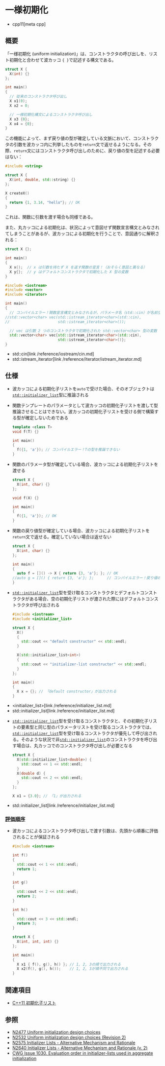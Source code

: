 # 一様初期化
* cpp11[meta cpp]

## 概要
「一様初期化 (uniform initialization)」は、コンストラクタの呼び出しを、リスト初期化と合わせて波カッコ `{ }`で記述する構文である。

```cpp
struct X {
  X(int) {}
};

int main()
{
  // 従来のコンストラクタ呼び出し
  X x1(0);
  X x2 = 0;

  // 一様初期化構文によるコンストラクタ呼び出し
  X x3 {0};
  X x4 = {0};
}
```

この機能によって、まず戻り値の型が確定している文脈において、コンストラクタの引数を波カッコ内に列挙したものを`return`文で返せるようになる。その際、`return`文にはコンストラクタ呼び出しのために、戻り値の型を記述する必要はない：

```cpp
#include <string>

struct X {
  X(int, double, std::string) {}
};

X createX()
{
  return {1, 3.14, "hello"}; // OK
}
```

これは、関数に引数を渡す場合も同様である。

また、丸カッコによる初期化は、状況によって意図せず関数宣言構文とみなされてしまうことがあるが、波カッコによる初期化を行うことで、意図通りに解釈される：

```cpp
struct X {};

int main()
{
  X x();  // x は引数を持たず X を返す関数の宣言！（おそらく意図と異なる）
  X y{};  // y はデフォルトコンストラクタで初期化した X 型の変数
}
```

```cpp
#include <iostream>
#include <vector>
#include <iterator>

int main()
{
  // コンパイルエラー！関数宣言構文とみなされるが、パラメータ名（std::cin）が名前空間修飾付きのため、エラー
//std::vector<char> vec(std::istream_iterator<char>(std::cin),
//                      std::istream_iterator<char>());

  // vec は引数 2 つのコンストラクタで初期化された std::vector<char> 型の変数
  std::vector<char> vec{std::istream_iterator<char>(std::cin),
                        std::istream_iterator<char>()};
}
```
* std::cin[link /reference/iostream/cin.md]
* std::istream_iterator[link /reference/iterator/istream_iterator.md]


## 仕様
- 波カッコによる初期化子リストを`auto`で受けた場合、そのオブジェクトは[`std::initializer_list`](/reference/initializer_list.md)型に推論される
- 関数テンプレートのパラメータとして波カッコの初期化子リストを渡して型推論させることはできない。波カッコの初期化子リストを受ける側で構築する型が確定しないためである

    ```cpp
    template <class T>
    void f(T) {}

    int main()
    {
      f({1, 'a'}); // コンパイルエラー！Tの型を推論できない
    }
    ```

- 関数のパラメータ型が確定している場合、波カッコによる初期化子リストを渡せる

    ```cpp
    struct X {
      X(int, char) {}
    };

    void f(X) {}

    int main()
    {
      f({1, 'a'}); // OK
    }
    ```

- 関数の戻り値型が確定している場合、波カッコによる初期化子リストを`return`文で返せる。確定していない場合は返せない

    ```cpp
    struct X {
      X(int, char) {}
    };

    int main()
    {
      auto f = []() -> X { return {3, 'a'}; }; // OK
    //auto g = []() { return {3, 'a'}; };      // コンパイルエラー！戻り値の型を推論できない
    }
    ```

- [`std::initializer_list`](/reference/initializer_list.md)型を受け取るコンストラクタとデフォルトコンストラクタがある場合、空の初期化子リストが渡された際にはデフォルトコンストラクタが呼び出される

    ```cpp
    #include <iostream>
    #include <initializer_list>

    struct X {
      X()
      {
        std::cout << "default constructor" << std::endl;
      }

      X(std::initializer_list<int>)
      {
        std::cout << "initializer-list constructor" << std::endl;
      }
    };

    int main()
    {
      X x = {}; // 「default constructor」が出力される
    }
    ```
* <initializer_list>[link /reference/initializer_list.md]
* std::initializer_list[link /reference/initializer_list.md]

- [`std::initializer_list`](/reference/initializer_list.md)型を受け取るコンストラクタと、その初期化子リストの要素型と同じ型のパラメータリストを受け取るコンストラクタでは、[`std::initializer_list`](/reference/initializer_list.md)型を受け取るコンストラクタが優先して呼び出される。そのような状況で非[`std::initializer_list`](/reference/initializer_list.md)のコンストラクタを呼び出す場合は、丸カッコでのコンストラクタ呼び出しが必要となる

    ```cpp
    struct X {
      X(std::initializer_list<double>) {
        std::cout << 1 << std::endl;
      }
      X(double d) {
        std::cout << 2 << std::endl;
      }
    };

    X x1 = {3.0}; // 「1」が出力される
    ```
* std::initializer_list[link /reference/initializer_list.md]


### <a name="evaluation-order" href="#evaluation-order">評価順序</a>
- 波カッコによるコンストラクタ呼び出しで渡す引数は、先頭から順番に評価されることが保証される

    ```cpp
    #include <iostream>

    int f()
    {
      std::cout << 1 << std::endl;
      return 1;
    }

    int g()
    {
      std::cout << 2 << std::endl;
      return 2;
    }

    int h()
    {
      std::cout << 3 << std::endl;
      return 3;
    }

    struct X {
      X(int, int, int) {}
    };

    int main()
    {
      X x1 { f(), g(), h() }; // 1, 2, 3の順で出力される
      X x2(f(), g(), h());    // 1, 2, 3が順不同で出力される
    }
    ```


## 関連項目
- [C++11 初期化子リスト](initializer_lists.md)


## 参照
- [N2477 Uniform initialization design choices](http://www.open-std.org/jtc1/sc22/wg21/docs/papers/2007/n2477.pdf)
- [N2532 Uniform initialization design choices (Revision 2)](http://www.open-std.org/jtc1/sc22/wg21/docs/papers/2008/n2532.pdf)
- [N2575 Initializer Lists - Alternative Mechanism and Rationale](http://www.open-std.org/jtc1/sc22/wg21/docs/papers/2008/n2575.pdf)
- [N2640 Initializer Lists - Alternative Mechanism and Rationale (v. 2)](http://www.open-std.org/jtc1/sc22/wg21/docs/papers/2008/n2640.pdf)
- [CWG Issue 1030. Evaluation order in initializer-lists used in aggregate initialization](http://www.open-std.org/jtc1/sc22/wg21/docs/cwg_defects.html#1030)

